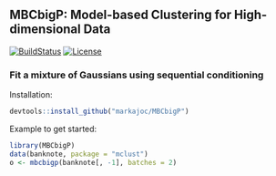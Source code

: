 ## MBCbigP: Model-based Clustering for High-dimensional Data  

[![BuildStatus](https://travis-ci.org/markajoc/condvis.svg?branch=devel)](https://travis-ci.org/markajoc/MBCbigP)
[![License](http://img.shields.io/badge/license-GPL%20%28%3E=%202%29-brightgreen.svg?style=flat)](http://www.gnu.org/licenses/gpl-2.0.html)

### Fit a mixture of Gaussians using sequential conditioning

Installation:
```r
devtools::install_github("markajoc/MBCbigP")
```

Example to get started:  
```r
library(MBCbigP)
data(banknote, package = "mclust")
o <- mbcbigp(banknote[, -1], batches = 2)
```
